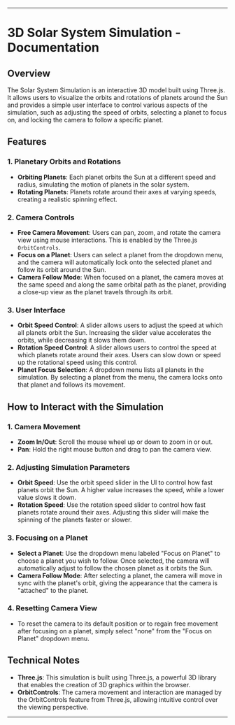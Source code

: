 ---

# **3D Solar System Simulation - Documentation**

## **Overview**
The Solar System Simulation is an interactive 3D model built using Three.js. It allows users to visualize the orbits and rotations of planets around the Sun and provides a simple user interface to control various aspects of the simulation, such as adjusting the speed of orbits, selecting a planet to focus on, and locking the camera to follow a specific planet.

## **Features**
### **1. Planetary Orbits and Rotations**
- **Orbiting Planets**: Each planet orbits the Sun at a different speed and radius, simulating the motion of planets in the solar system.
- **Rotating Planets**: Planets rotate around their axes at varying speeds, creating a realistic spinning effect.

### **2. Camera Controls**
- **Free Camera Movement**: Users can pan, zoom, and rotate the camera view using mouse interactions. This is enabled by the Three.js `OrbitControls`.
- **Focus on a Planet**: Users can select a planet from the dropdown menu, and the camera will automatically lock onto the selected planet and follow its orbit around the Sun.
- **Camera Follow Mode**: When focused on a planet, the camera moves at the same speed and along the same orbital path as the planet, providing a close-up view as the planet travels through its orbit.

### **3. User Interface**
- **Orbit Speed Control**: A slider allows users to adjust the speed at which all planets orbit the Sun. Increasing the slider value accelerates the orbits, while decreasing it slows them down.
- **Rotation Speed Control**: A slider allows users to control the speed at which planets rotate around their axes. Users can slow down or speed up the rotational speed using this control.
- **Planet Focus Selection**: A dropdown menu lists all planets in the simulation. By selecting a planet from the menu, the camera locks onto that planet and follows its movement.

## **How to Interact with the Simulation**

### **1. Camera Movement**
- **Zoom In/Out**: Scroll the mouse wheel up or down to zoom in or out.
- **Pan**: Hold the right mouse button and drag to pan the camera view.

### **2. Adjusting Simulation Parameters**
- **Orbit Speed**: Use the orbit speed slider in the UI to control how fast planets orbit the Sun. A higher value increases the speed, while a lower value slows it down.
- **Rotation Speed**: Use the rotation speed slider to control how fast planets rotate around their axes. Adjusting this slider will make the spinning of the planets faster or slower.

### **3. Focusing on a Planet**
- **Select a Planet**: Use the dropdown menu labeled "Focus on Planet" to choose a planet you wish to follow. Once selected, the camera will automatically adjust to follow the chosen planet as it orbits the Sun.
- **Camera Follow Mode**: After selecting a planet, the camera will move in sync with the planet's orbit, giving the appearance that the camera is "attached" to the planet.

### **4. Resetting Camera View**
- To reset the camera to its default position or to regain free movement after focusing on a planet, simply select "none" from the "Focus on Planet" dropdown menu.

## **Technical Notes**
- **Three.js**: This simulation is built using Three.js, a powerful 3D library that enables the creation of 3D graphics within the browser.
- **OrbitControls**: The camera movement and interaction are managed by the OrbitControls feature from Three.js, allowing intuitive control over the viewing perspective.

---